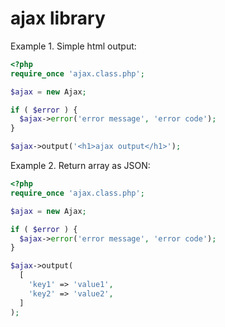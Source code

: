 # ajax library

Example 1. Simple html output:

```php
<?php
require_once 'ajax.class.php';

$ajax = new Ajax;

if ( $error ) {
  $ajax->error('error message', 'error code');
}

$ajax->output('<h1>ajax output</h1>');
```

Example 2. Return array as JSON:

```php
<?php
require_once 'ajax.class.php';

$ajax = new Ajax;

if ( $error ) {
  $ajax->error('error message', 'error code');
}

$ajax->output(
  [
    'key1' => 'value1',
    'key2' => 'value2',
  ]
);
```
